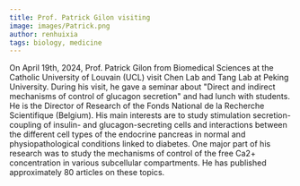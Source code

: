 ```yaml
---
title: Prof. Patrick Gilon visiting
image: images/Patrick.png
author: renhuixia
tags: biology, medicine
---
```


On April 19th, 2024, Prof. Patrick Gilon from Biomedical Sciences at the Catholic University of Louvain (UCL) visit Chen Lab and Tang Lab at Peking University. During his visit, he gave a seminar about "Direct and indirect mechanisms of control of glucagon secretion" and had lunch with students. He is the Director of Research of the Fonds National de la Recherche Scientifique (Belgium). His main interests are to study stimulation secretion-coupling of insulin- and glucagon-secreting cells and interactions between the different cell types of the endocrine pancreas in normal and physiopathological conditions linked to diabetes. One major part of his research was to study the mechanisms of control of the free Ca2+ concentration in various subcellular compartments. He has published approximately 80 articles on these topics.
